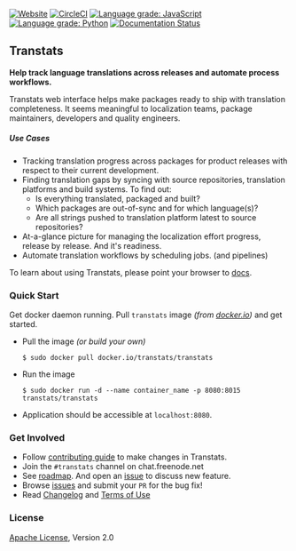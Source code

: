 [![Website](https://img.shields.io/badge/website-transtats.org-orange.svg)](http://transtats.org)
[![CircleCI](https://circleci.com/gh/transtats/transtats/tree/devel.svg?style=svg)](https://circleci.com/gh/transtats/transtats/tree/devel)
[![Language grade: JavaScript](https://img.shields.io/lgtm/grade/javascript/g/transtats/transtats.svg?logo=lgtm&logoWidth=18)](https://lgtm.com/projects/g/transtats/transtats/context:javascript)
[![Language grade: Python](https://img.shields.io/lgtm/grade/python/g/transtats/transtats.svg?logo=lgtm&logoWidth=18)](https://lgtm.com/projects/g/transtats/transtats/context:python)
[![Documentation Status](https://readthedocs.org/projects/transtats/badge/?version=latest)](http://transtats.readthedocs.io/en/latest/?badge=latest)

## Transtats

**Help track language translations across releases and automate process workflows.**

Transtats web interface helps make packages ready to ship with translation completeness. It seems meaningful to localization teams, package maintainers, developers and quality engineers.

##### Use Cases
 - Tracking translation progress across packages for product releases with respect to their current development.
 - Finding translation gaps by syncing with source repositories, translation platforms and build systems. To find out:
    - Is everything translated, packaged and built?
    - Which packages are out-of-sync and for which language(s)?
    - Are all strings pushed to translation platform latest to source repositories?
 - At-a-glance picture for managing the localization effort progress, release by release. And it's readiness.
 - Automate translation workflows by scheduling jobs. (and pipelines)

To learn about using Transtats, please point your browser to [docs](http://docs.transtats.org).

### Quick Start

Get docker daemon running. Pull `transtats` image *(from [docker.io](https://hub.docker.com/r/transtats/transtats/))* and get started.

- Pull the image *(or build your own)*
  ```shell
  $ sudo docker pull docker.io/transtats/transtats
  ```

- Run the image
  ```shell
  $ sudo docker run -d --name container_name -p 8080:8015 transtats/transtats
  ```

- Application should be accessible at `localhost:8080`.

### Get Involved

- Follow [contributing guide](./CONTRIBUTING.md) to make changes in Transtats.
- Join the `#transtats` channel on chat.freenode.net
- See [roadmap](http://docs.transtats.org/en/latest/roadmap.html). And open an [issue](https://github.com/transtats/transtats/issues/new) to discuss new feature.
- Browse [issues](https://github.com/transtats/transtats/issues) and submit your `PR` for the bug fix!
- Read [Changelog](https://github.com/transtats/transtats/blob/master/CHANGELOG.md) and [Terms of Use](http://transtats.org/terms.html)

### License

[Apache License](http://www.apache.org/licenses/LICENSE-2.0), Version 2.0
